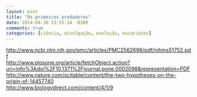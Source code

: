```yaml
---
layout: post
title: "Os primeiros predadores"
date: 2014-04-30 13:55:14 -0300
comments: true
categories: [ciência, divulgação, evolução, eucariotos]
---
```




http://www.ncbi.nlm.nih.gov/pmc/articles/PMC2562698/pdf/nihms51752.pdf   
http://www.plosone.org/article/fetchObject.action?uri=info%3Adoi%2F10.1371%2Fjournal.pone.0002098&representation=PDF   
http://www.nature.com/scitable/content/the-two-hypotheses-on-the-origin-of-14457740  
http://www.biologydirect.com/content/4/1/9

